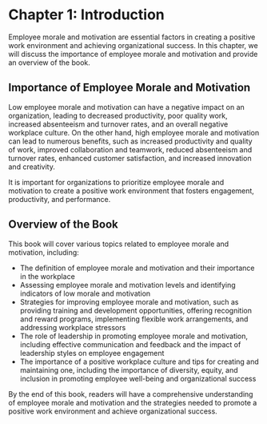 Chapter 1: Introduction
=======================

Employee morale and motivation are essential factors in creating a positive work environment and achieving organizational success. In this chapter, we will discuss the importance of employee morale and motivation and provide an overview of the book.

Importance of Employee Morale and Motivation
--------------------------------------------

Low employee morale and motivation can have a negative impact on an organization, leading to decreased productivity, poor quality work, increased absenteeism and turnover rates, and an overall negative workplace culture. On the other hand, high employee morale and motivation can lead to numerous benefits, such as increased productivity and quality of work, improved collaboration and teamwork, reduced absenteeism and turnover rates, enhanced customer satisfaction, and increased innovation and creativity.

It is important for organizations to prioritize employee morale and motivation to create a positive work environment that fosters engagement, productivity, and performance.

Overview of the Book
--------------------

This book will cover various topics related to employee morale and motivation, including:

* The definition of employee morale and motivation and their importance in the workplace
* Assessing employee morale and motivation levels and identifying indicators of low morale and motivation
* Strategies for improving employee morale and motivation, such as providing training and development opportunities, offering recognition and reward programs, implementing flexible work arrangements, and addressing workplace stressors
* The role of leadership in promoting employee morale and motivation, including effective communication and feedback and the impact of leadership styles on employee engagement
* The importance of a positive workplace culture and tips for creating and maintaining one, including the importance of diversity, equity, and inclusion in promoting employee well-being and organizational success

By the end of this book, readers will have a comprehensive understanding of employee morale and motivation and the strategies needed to promote a positive work environment and achieve organizational success.
